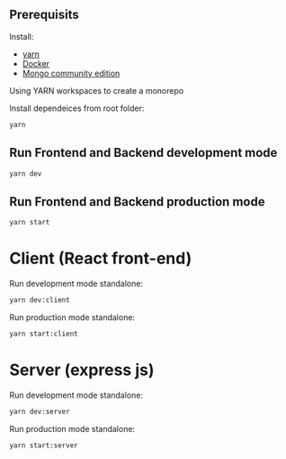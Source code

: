 ## Prerequisits

Install:

- [yarn](https://yarnpkg.com/features/workspaces)
- [Docker](https://docs.docker.com/engine/install/)
- [Mongo community edition](https://www.mongodb.com/docs/manual/tutorial/install-mongodb-on-os-x/#installing-mongodb-6.0-edition-edition)

Using YARN workspaces to create a monorepo

Install dependeices from root folder:

```bash
yarn
```

## Run Frontend and Backend development mode

```bash
yarn dev
```

## Run Frontend and Backend production mode

```bash
yarn start
```

# Client (React front-end)

Run development mode standalone:

```bash
yarn dev:client
```

Run production mode standalone:

```bash
yarn start:client
```

# Server (express js)

Run development mode standalone:

```bash
yarn dev:server

```

Run production mode standalone:

```bash
yarn start:server
```
